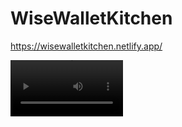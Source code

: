 # WiseWalletKitchen

https://wisewalletkitchen.netlify.app/




<video src='https://www.youtube.com/embed/kztpI0xRNGY' width=180/>

[![Project Preview](https://img.youtube.com/vi/kztpI0xRNGY/0.jpg)](https://www.youtube.com/watch?v=kztpI0xRNGY)


NICKS FORK...

// To Do

// Set the Fork to be the new remote URL to local project
// + establish the current remote URL in terminal
// // - git remote -v

// + UPdate the remote URL to point to fork
// // - git remote set-url origin <new-fork-url>

// + check its correct by running (should be new fork address)
// // - git remote -v

// Try to work out solution to JWT issue in Login function
// + must set the state of loginAccess 
// + boolean statement depends on valid Json Web Token
// + valid JWT from SupaBase backend


// Try to move this to a new useState in APP.js that has an (empty?) dependancy
// + this should run when the page is refreshed
// + loginAccess state should be set by this

// NOTES:
// Consider setting the inital useState to be the existance of JWT ?
// Remeber empty depandancies in useEffect create infinite GET requests from SupeBase








